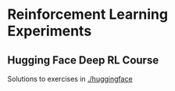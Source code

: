 # Reinforcement Learning Experiments

## Hugging Face Deep RL Course

Solutions to exercises in [./huggingface](./huggingface/)
